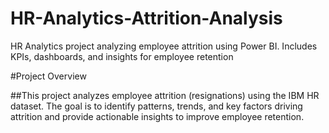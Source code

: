 # HR-Analytics-Attrition-Analysis
HR Analytics project analyzing employee attrition using Power BI. Includes KPIs, dashboards, and insights for employee retention

#Project Overview

##This project analyzes employee attrition (resignations) using the IBM HR dataset. The goal is to identify patterns, trends, and key factors driving attrition and provide actionable insights to improve employee retention.
